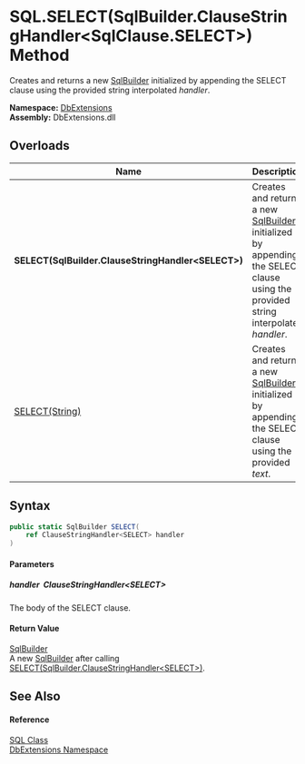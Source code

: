 SQL.SELECT(SqlBuilder.ClauseStringHandler&lt;SqlClause.SELECT>) Method
======================================================================
Creates and returns a new [SqlBuilder][1] initialized by appending the SELECT clause using the provided string interpolated *handler*.
  
**Namespace:** [DbExtensions][2]  
**Assembly:** DbExtensions.dll

Overloads
---------

| Name                                                  | Description                                                                                                                            |
| ----------------------------------------------------- | -------------------------------------------------------------------------------------------------------------------------------------- |
| **SELECT(SqlBuilder.ClauseStringHandler&lt;SELECT>)** | Creates and returns a new [SqlBuilder][1] initialized by appending the SELECT clause using the provided string interpolated *handler*. |
| [SELECT(String)][3]                                   | Creates and returns a new [SqlBuilder][1] initialized by appending the SELECT clause using the provided *text*.                        |


Syntax
------

```csharp
public static SqlBuilder SELECT(
	ref ClauseStringHandler<SELECT> handler
)
```

#### Parameters

##### *handler*  ClauseStringHandler&lt;SELECT>
The body of the SELECT clause.

#### Return Value
[SqlBuilder][1]  
 A new [SqlBuilder][1] after calling [SELECT(SqlBuilder.ClauseStringHandler&lt;SELECT>)][4].

See Also
--------

#### Reference
[SQL Class][5]  
[DbExtensions Namespace][2]  

[1]: ../SqlBuilder/README.md
[2]: ../README.md
[3]: SELECT_1.md
[4]: ../SqlBuilder/SELECT_1.md
[5]: README.md
